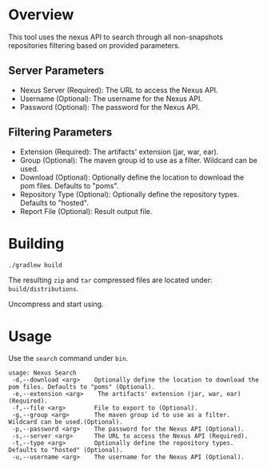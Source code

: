 # Overview

This tool uses the nexus API to search through all non-snapshots repositories filtering based on provided parameters.

## Server Parameters

* Nexus Server (Required): The URL to access the Nexus API.
* Username (Optional): The username for the Nexus API.
* Password (Optional): The password for the Nexus API.

## Filtering Parameters

* Extension (Required): The artifacts' extension (jar, war, ear).
* Group (Optional): The maven group id to use as a filter. Wildcard can be used.
* Download (Optional): Optionally define the location to download the pom files. Defaults to "poms".
* Repository Type (Optional): Optionally define the repository types. Defaults to "hosted".
* Report File (Optional): Result output file.

# Building

```shell
./gradlew build
```

The resulting `zip` and `tar` compressed files are located under: `build/distributions`.

Uncompress and start using.

# Usage

Use the `search` command under `bin`.

```
usage: Nexus Search
 -d,--download <arg>    Optionally define the location to download the pom files. Defaults to "poms" (Optional).
 -e,--extension <arg>    The artifacts' extension (jar, war, ear) (Required).
 -f,--file <arg>        File to export to (Optional).
 -g,--group <arg>       The maven group id to use as a filter. Wildcard can be used.(Optional).
 -p,--password <arg>    The password for the Nexus API (Optional).
 -s,--server <arg>      The URL to access the Nexus API (Required).
 -t,--type <arg>        Optionally define the repository types. Defaults to "hosted" (Optional).
 -u,--username <arg>    The username for the Nexus API (Optional).
```